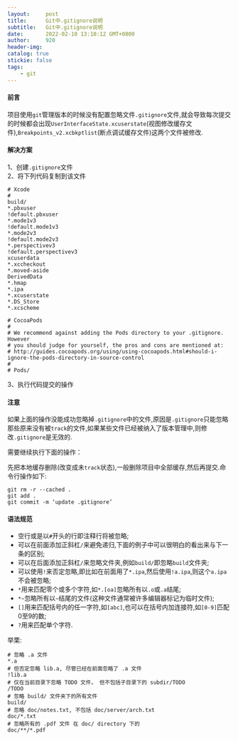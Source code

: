 ```yaml
---
layout:     post
title:      Git中.gitignore说明
subtitle:  	Git中.gitignore说明
date:       2022-02-10 13:10:12 GMT+0800
author:     920
header-img: 
catalog: true
stickie: false
tags:
    - git
---
```



#### 前言

项目使用`git`管理版本的时候没有配置忽略文件`.gitignore`文件,就会导致每次提交的时候都会出现`UserInterfaceState.xcuserstate`(视图修改缓存文件),`Breakpoints_v2.xcbkptlist`(断点调试缓存文件)这两个文件被修改.


#### 解决方案

1、创建`.gitignore`文件  
2、将下列代码复制到该文件
```
# Xcode
#
build/
*.pbxuser
!default.pbxuser
*.mode1v3
!default.mode1v3
*.mode2v3
!default.mode2v3
*.perspectivev3
!default.perspectivev3
xcuserdata
*.xccheckout
*.moved-aside
DerivedData
*.hmap
*.ipa
*.xcuserstate
*.DS_Store
*.xcscheme

# CocoaPods
#
# We recommend against adding the Pods directory to your .gitignore. However
# you should judge for yourself, the pros and cons are mentioned at:
# http://guides.cocoapods.org/using/using-cocoapods.html#should-i-ignore-the-pods-directory-in-source-control
#
# Pods/
```
3、执行代码提交的操作

#### 注意

如果上面的操作没能成功忽略掉`.gitignore`中的文件,原因是`.gitignore`只能忽略那些原来没有被`track`的文件,如果某些文件已经被纳入了版本管理中,则修改`.gitignore`是无效的.

需要继续执行下面的操作：

先把本地缓存删除(改变成未`track`状态),一般删除项目中全部缓存,然后再提交.命令行操作如下:

```
git rm -r --cached .
git add .
git commit -m ‘update .gitignore’
```

#### 语法规范


- 空行或是以`#`开头的行即注释行将被忽略;  
- 可以在前面添加正斜杠`/`来避免递归,下面的例子中可以很明白的看出来与下一条的区别;  
- 可以在后面添加正斜杠`/`来忽略文件夹,例如`build/`即忽略`build`文件夹;  
- 可以使用`!`来否定忽略,即比如在前面用了`*.ipa`,然后使用`!a.ipa`,则这个`a.ipa`不会被忽略;  
- `*`用来匹配零个或多个字符,如`*.[oa]`忽略所有以`.o`或`.a`结尾;   
- `*~`忽略所有以`~`结尾的文件(这种文件通常被许多编辑器标记为临时文件);  
- `[]`用来匹配括号内的任一字符,如`[abc]`,也可以在括号内加连接符,如`[0-9]`匹配0至9的数;
- `?`用来匹配单个字符.

举栗:
```
# 忽略 .a 文件
*.a
# 但否定忽略 lib.a, 尽管已经在前面忽略了 .a 文件
!lib.a
# 仅在当前目录下忽略 TODO 文件， 但不包括子目录下的 subdir/TODO
/TODO
# 忽略 build/ 文件夹下的所有文件
build/
# 忽略 doc/notes.txt, 不包括 doc/server/arch.txt
doc/*.txt
# 忽略所有的 .pdf 文件 在 doc/ directory 下的
doc/**/*.pdf
```



















